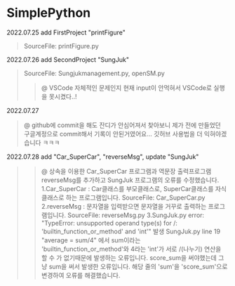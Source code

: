 # SimplePython

2022.07.25 add FirstProject "printFigure"
>SourceFile: printFigure.py

2022.07.26 add SecondProject "SungJuk"
>SourceFile: Sungjukmanagement.py, openSM.py
>>@ VSCode 자체적인 문제인지 현재 input이 안먹혀서 VSCode로 실행을 못시켰다..!
    
2022.07.27 
>@ github에 commit을 해도 잔디가 안심어져서 찾아보니 제가 전에 만들었던 구글계정으로 commit해서 기록이 안된거였어요... 깃허브 사용법을 더 익혀야겠습니다 ㅋㅋㅋ

2022.07.28 add "Car_SuperCar", "reverseMsg", update "SungJuk"
>>@ 상속을 이용한 Car_SuperCar 프로그램과 역문장 출력프로그램 reverseMsg를 추가하고 SungJuk 프로그램의 오류를 수정했습니다.
>1.Car_SuperCar : Car클래스를 부모클래스로, SuperCar클래스를 자식클래스로 하는 프로그램입니다.
>>SourceFile: Car_SuperCar.py
>2.reverseMsg : 문자열을 입력받으면 문자열을 거꾸로 출력하는 프로그램입니다.
>>SourceFile: reverseMsg.py
>3.SungJuk.py error: "TypeError: unsupported operand type(s) for /: 'builtin_function_or_method' and 'int'" 발생
>> SungJuk.py line 19 "average = sum/4" 에서 sum이라는 'builtin_function_or_method'와 4라는 'int'가 서로 /(나누기) 연산을 할 수 가 없기때문에 발생하는 오류입니다. score_sum을 써야했는데 그냥 sum을 써서 발생한 오류입니다. 해당 줄의 'sum'을 'score_sum'으로 변경하여 오류를 해결했습니다.
